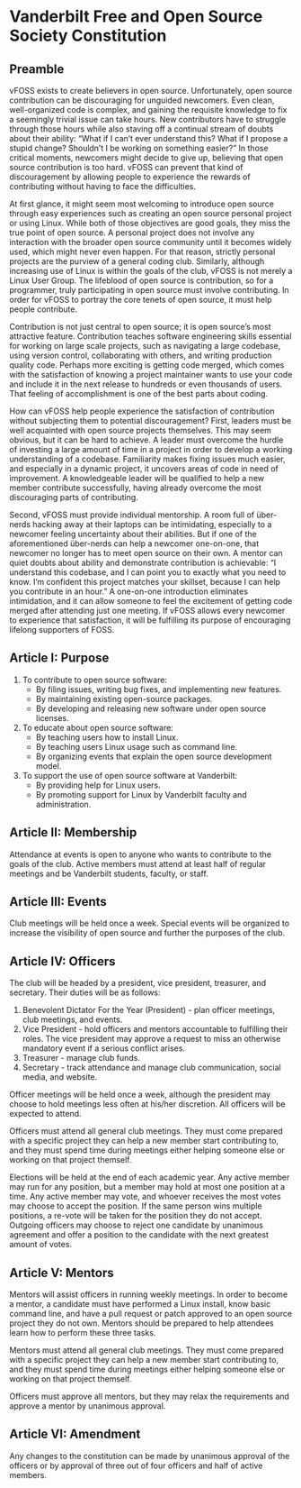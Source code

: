 # Vanderbilt Free and Open Source Society Constitution

## Preamble

vFOSS exists to create believers in open source. Unfortunately, open source contribution can be discouraging for unguided newcomers. Even clean, well-organized code is complex, and gaining the requisite knowledge to fix a seemingly trivial issue can take hours. New contributors have to struggle through those hours while also staving off a continual stream of doubts about their ability: “What if I can’t ever understand this? What if I propose a stupid change? Shouldn’t I be working on something easier?” In those critical moments, newcomers might decide to give up, believing that open source contribution is too hard. vFOSS can prevent that kind of discouragement by allowing people to experience the rewards of contributing without having to face the difficulties.

At first glance, it might seem most welcoming to introduce open source through easy experiences such as creating an open source personal project or using Linux. While both of those objectives are good goals, they miss the true point of open source. A personal project does not involve any interaction with the broader open source community until it becomes widely used, which might never even happen. For that reason, strictly personal projects are the purview of a general coding club. Similarly, although increasing use of Linux is within the goals of the club, vFOSS is not merely a Linux User Group. The lifeblood of open source is contribution, so for a programmer, truly participating in open source must involve contributing. In order for vFOSS to portray the core tenets of open source, it must help people contribute.

Contribution is not just central to open source; it is open source’s most attractive feature. Contribution teaches software engineering skills essential for working on large scale projects, such as navigating a large codebase, using version control, collaborating with others, and writing production quality code. Perhaps more exciting is getting code merged, which comes with the satisfaction of knowing a project maintainer wants to use your code and include it in the next release to hundreds or even thousands of users. That feeling of accomplishment is one of the best parts about coding.

How can vFOSS help people experience the satisfaction of contribution without subjecting them to potential discouragement? First, leaders must be well acquainted with open source projects themselves. This may seem obvious, but it can be hard to achieve. A leader must overcome the hurdle of investing a large amount of time in a project in order to develop a working understanding of a codebase. Familiarity makes fixing issues much easier, and especially in a dynamic project, it uncovers areas of code in need of improvement. A knowledgeable leader will be qualified to help a new member contribute successfully, having already overcome the most discouraging parts of contributing.

Second, vFOSS must provide individual mentorship. A room full of über-nerds hacking away at their laptops can be intimidating, especially to a newcomer feeling uncertainty about their abilities. But if one of the aforementioned über-nerds can help a newcomer one-on-one, that newcomer no longer has to meet open source on their own. A mentor can quiet doubts about ability and demonstrate contribution is achievable: “I understand this codebase, and I can point you to exactly what you need to know. I’m confident this project matches your skillset, because I can help you contribute in an hour.” A one-on-one introduction eliminates intimidation, and it can allow someone to feel the excitement of getting code merged after attending just one meeting. If vFOSS allows every newcomer to experience that satisfaction, it will be fulfilling its purpose of encouraging lifelong supporters of FOSS.

## Article I: Purpose
1. To contribute to open source software:
    - By filing issues, writing bug fixes, and implementing new features.
    - By maintaining existing open-source packages.
    - By developing and releasing new software under open source licenses.
2. To educate about open source software:
    - By teaching users how to install Linux.
    - By teaching users Linux usage such as command line.
    - By organizing events that explain the open source development model.
3. To support the use of open source software at Vanderbilt:
    - By providing help for Linux users.
    - By promoting support for Linux by Vanderbilt faculty and administration.

## Article II: Membership
Attendance at events is open to anyone who wants to contribute to the goals of the club. Active members must attend at least half of regular meetings and be Vanderbilt students, faculty, or staff.

## Article III: Events
Club meetings will be held once a week. Special events will be organized to increase the visibility of open source and further the purposes of the club.

## Article IV: Officers
The club will be headed by a president, vice president, treasurer, and secretary. Their duties will be as follows:

1. Benevolent Dictator For the Year (President) - plan officer meetings, club meetings, and events.
2. Vice President - hold officers and mentors accountable to fulfilling their roles. The vice president may approve a request to miss an otherwise mandatory event if a serious conflict arises.
3. Treasurer - manage club funds.
4. Secretary - track attendance and manage club communication, social media, and website.

Officer meetings will be held once a week, although the president may choose to hold meetings less often at his/her discretion. All officers will be expected to attend.

Officers must attend all general club meetings. They must come prepared with a specific project they can help a new member start contributing to, and they must spend time during meetings either helping someone else or working on that project themself.

Elections will be held at the end of each academic year. Any active member may run for any position, but a member may hold at most one position at a time. Any active member may vote, and whoever receives the most votes may choose to accept the position. If the same person wins multiple positions, a re-vote will be taken for the position they do not accept. Outgoing officers may choose to reject one candidate by unanimous agreement and offer a position to the candidate with the next greatest amount of votes.

## Article V: Mentors
Mentors will assist officers in running weekly meetings. In order to become a mentor, a candidate must have performed a Linux install, know basic command line, and have a pull request or patch approved to an open source project they do not own. Mentors should be prepared to help attendees learn how to perform these three tasks.

Mentors must attend all general club meetings. They must come prepared with a specific project they can help a new member start contributing to, and they must spend time during meetings either helping someone else or working on that project themself.

Officers must approve all mentors, but they may relax the requirements and approve a mentor by unanimous approval.

## Article VI: Amendment
Any changes to the constitution can be made by unanimous approval of the officers or by approval of three out of four officers and half of active members.